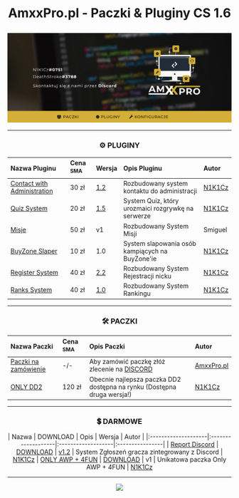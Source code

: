 <div align="center">
<h1><p></p>AmxxPro.pl - Paczki & Pluginy CS 1.6<p></p></h1>
<img src="https://github.com/AmxxPro-pl/.github/blob/main/Banner-new.png"></img>

---

<h3 align="center">⚙️ PLUGINY</h3>

| Nazwa Pluginu | Cena <sup>SMA<sup> | Wersja | Opis Pluginu | Autor |
|:---------------------|:-------------------|:-------------------|:------------|:--------------|
| [Contact with Administration](https://github.com/AmxxPro-pl/Contact-with-Administration) | 30 zł | [1.2](https://github.com/AmxxPro-pl/Contact-with-Administration/releases) | Rozbudowany system kontaktu do administracji | [N1K1Cz](https://github.com/N1K1Cz)
| [Quiz System](https://github.com/AmxxPro-pl/Quiz-System) | 20 zł | [1.5](https://github.com/AmxxPro-pl/Quiz-System/releases) | System Quiz, który urozmaici rozgrywkę na serwerze | [N1K1Cz](https://github.com/N1K1Cz)
| [Misje](https://github.com/AmxxPro-pl/Misje) | 50 zł | v1 | Rozbudowany System Misji | Smiguel
| [BuyZone Slaper](https://github.com/AmxxPro-pl/BuyZone-Slaper) | 10 zł | 1.0 | System slapowania osób kampiących na BuyZone'ie | [N1K1Cz](https://github.com/N1K1Cz)
| [Register System](https://github.com/AmxxPro-pl/Register-System) | 40 zł | [2.2](https://github.com/AmxxPro-pl/Register-System/releases) | Rozbudowany System Rejestracji nicku | [N1K1Cz](https://github.com/N1K1Cz)
| [Ranks System](https://github.com/AmxxPro-pl/Ranks-System) | 40 zł | [1.0](https://github.com/AmxxPro-pl/Ranks-System/releases) | Rozbudowany System Rankingu | [N1K1Cz](https://github.com/N1K1Cz)

-------

<h3 align="center">🛠 PACZKI</h3>

| Nazwa Paczki | Cena <sup>SMA<sup> | Opis Paczki | Autor |
|:--------------------|:-------------------|:-------------------|:----------------|
| [Paczki na zamówienie](https://github.com/AmxxPro-pl/) | -/- | Aby zamówić paczkę złóż zlecenie na [DISCORD](https://discord.gg/JnFrthDvVs) | [AmxxPro.pl](https://github.com/AmxxPro-pl)
| [ONLY DD2](https://github.com/AmxxPro-pl/Only-DD2-2) | 120 zł | Obecnie najlepsza paczka DD2 dostępna na rynku (Dostępna druga wersja!) | [N1K1Cz](https://github.com/N1K1Cz)

-------

<h3 align="center">💲 DARMOWE</h3>

| Nazwa | DOWNLOAD | Opis | Wersja | Autor |
|:--------------------|:-------------------|:-------------------|:----------------|
| [Report Discord](https://github.com/AmxxPro-pl/Report-Players) | [DOWNLOAD](https://github.com/AmxxPro-pl/Report-Players/releases) | [v1.2](https://github.com/AmxxPro-pl/Report-Players/releases) | System Zgłoszeń gracza zintegrowany z Discord | [N1K1Cz](https://github.com/N1K1Cz)
| [ONLY AWP + 4FUN](https://github.com/AmxxPro-pl/Only-AWP-4FUN) | [DOWNLOAD](https://megawrzuta.pl/download/cfe4b26451cfe1d0a417aac090216de5.html) | v1 | Unikatowa paczka Only AWP + 4FUN | [N1K1Cz](https://github.com/N1K1Cz)
  
-------
  
<a href="https://discord.gg/JnFrthDvVs"><img src="https://discord.com/api/guilds/1056322045513842778/widget.png?style=banner4"></a>

</div>
